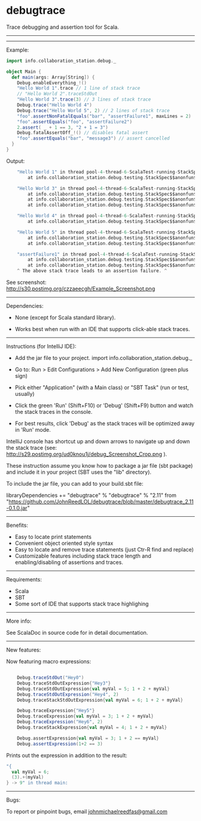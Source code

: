 # debugtrace
Trace debugging and assertion tool for Scala.

____________________________________________________________________________________________________________________


____________________________________________________________________________________________________________________

Example:

```scala
import info.collaboration_station.debug._

object Main {
  def main(args: Array[String]) {
    Debug.enableEverything_!()
    "Hello World 1".trace // 1 line of stack trace
    // "Hello World 2".traceStdOut
    "Hello World 3".trace(3) // 3 lines of stack trace
    Debug.trace("Hello World 4")
    Debug.trace("Hello World 5", 2) // 2 lines of stack trace
    "foo".assertNonFatalEquals("bar", "assertFailure1", maxLines = 2)
    "foo".assertEquals("foo", "assertFailure2")
    2.assert( _ + 1 == 3, "2 + 1 = 3")
    Debug.fatalAssertOff_!() // disables fatal assert
    "foo".assertEquals("bar", "message3") // assert cancelled
  }
}
```

Output:

```scala
	"Hello World 1" in thread pool-4-thread-6-ScalaTest-running-StackSpec:
		at info.collaboration_station.debug.testing.StackSpec$$anonfun$8.apply$mcV$sp(StackSpec.scala:149)

	"Hello World 3" in thread pool-4-thread-6-ScalaTest-running-StackSpec:
		at info.collaboration_station.debug.testing.StackSpec$$anonfun$8.apply$mcV$sp(StackSpec.scala:151)
		at info.collaboration_station.debug.testing.StackSpec$$anonfun$8.apply(StackSpec.scala:147)
		at info.collaboration_station.debug.testing.StackSpec$$anonfun$8.apply(StackSpec.scala:147)

	"Hello World 4" in thread pool-4-thread-6-ScalaTest-running-StackSpec:
		at info.collaboration_station.debug.testing.StackSpec$$anonfun$8.apply$mcV$sp(StackSpec.scala:152)

	"Hello World 5" in thread pool-4-thread-6-ScalaTest-running-StackSpec:
		at info.collaboration_station.debug.testing.StackSpec$$anonfun$8.apply$mcV$sp(StackSpec.scala:153)
		at info.collaboration_station.debug.testing.StackSpec$$anonfun$8.apply(StackSpec.scala:147)

	"assertFailure1" in thread pool-4-thread-6-ScalaTest-running-StackSpec:
		at info.collaboration_station.debug.testing.StackSpec$$anonfun$8.apply$mcV$sp(StackSpec.scala:154)
		at info.collaboration_station.debug.testing.StackSpec$$anonfun$8.apply(StackSpec.scala:147)
	^ The above stack trace leads to an assertion failure. ^
```

See screenshot: http://s30.postimg.org/czzaeecgh/Example_Screenshot.png

____________________________________________________________________________________________________________________

Dependencies:

- None (except for Scala standard library). 

- Works best when run with an IDE that supports click-able stack traces. 

____________________________________________________________________________________________________________________

Instructions (for IntelliJ IDE):

- Add the jar file to your project. import info.collaboration_station.debug._

- Go to: Run > Edit Configurations > Add New Configuration (green plus sign)

- Pick either "Application" (with a Main class) or "SBT Task" (run or test, usually)

- Click the green 'Run' (Shift+F10) or 'Debug' (Shift+F9) button and watch the stack traces in the console. 

- For best results, click 'Debug' as the stack traces will be optimized away in 'Run' mode. 
 
 
IntelliJ console has shortcut up and down arrows to navigate up and down the stack trace (see: http://s29.postimg.org/ud0knou1j/debug_Screenshot_Crop.png ).

These instruction assume you know how to package a jar file (sbt package) and include it in your project (SBT uses the "lib" directory).

To include the jar file, you can add to your build.sbt file: 

libraryDependencies += "debugtrace" % "debugtrace" % "2.11" from "https://github.com/JohnReedLOL/debugtrace/blob/master/debugtrace_2.11-0.1.0.jar"

____________________________________________________________________________________________________________________

Benefits:

- Easy to locate print statements
- Convenient object oriented style syntax
- Easy to locate and remove trace statements (just Ctr-R find and replace)
- Customizable features including stack trace length and enabling/disabling of assertions and traces.

____________________________________________________________________________________________________________________

Requirements:

- Scala
- SBT
- Some sort of IDE that supports stack trace highlighing

____________________________________________________________________________________________________________________

More info:

See ScalaDoc in source code for in detail documentation.

____________________________________________________________________________________________________________________

New features:

Now featuring macro expressions:

```scala

    Debug.traceStdOut("Hey0")
    Debug.traceStdOutExpression{"Hey3"}
    Debug.traceStdOutExpression{val myVal = 5; 1 + 2 + myVal}
    Debug.traceStdOutExpression("Hey4", 2)
    Debug.traceStackStdOutExpression{val myVal = 6; 1 + 2 + myVal}

    Debug.traceExpression{"Hey5"}
    Debug.traceExpression{val myVal = 3; 1 + 2 + myVal}
    Debug.traceExpression("Hey6", 2)
    Debug.traceStackExpression{val myVal = 4; 1 + 2 + myVal}

    Debug.assertExpression{val myVal = 3; 1 + 2 == myVal}
    Debug.assertExpression(1+2 == 3)

```

Prints out the expression in addition to the result:

```scala
"{
  val myVal = 6;
  (3).+(myVal)
} -> 9" in thread main:
```

____________________________________________________________________________________________________________________

Bugs:

To report or pinpoint bugs, email johnmichaelreedfas@gmail.com
